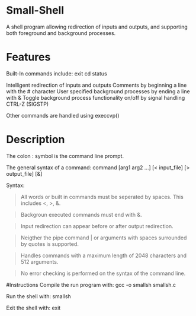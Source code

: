 # Small-Shell
A shell program allowing redirection of inputs and outputs, and supporting both foreground and background processes.

# Features
Built-In commands include:
exit
cd
status

Intelligent redirection of inputs and outputs
Comments by beginning a line with the # character
User specified background processes by ending a line with &
Toggle background process functionality on/off by signal handling CTRL-Z (SIGSTP)

Other commands are handled using execcvp()

# Description
The colon : symbol is the command line prompt.

The general syntax of a command:
command [arg1 arg2 ...] [< input_file] [> output_file] [&]

Syntax:
> All words or built in commands must be seperated by spaces. This includes <, >, &.

> Backgroun executed commands must end with &.

> Input redirection can appear before or after output redirection.

> Neigther the pipe command | or arguments with spaces surrounded by quotes is supported.

> Handles commands with a maximum length of 2048 characters and 512 arguments.

> No error checking is performed on the syntax of the command line.

#Instructions
Compile the run program with:
gcc -o smallsh smallsh.c

Run the shell with:
smallsh

Exit the shell with:
exit
